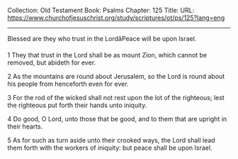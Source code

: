 Collection: Old Testament
Book: Psalms
Chapter: 125
Title: 
URL: https://www.churchofjesuschrist.org/study/scriptures/ot/ps/125?lang=eng

---

Blessed are they who trust in the LordâPeace will be upon Israel.

1 They that trust in the Lord shall be as mount Zion, which cannot be removed, but abideth for ever.

2 As the mountains are round about Jerusalem, so the Lord is round about his people from henceforth even for ever.

3 For the rod of the wicked shall not rest upon the lot of the righteous; lest the righteous put forth their hands unto iniquity.

4 Do good, O Lord, unto those that be good, and to them that are upright in their hearts.

5 As for such as turn aside unto their crooked ways, the Lord shall lead them forth with the workers of iniquity: but peace shall be upon Israel.

